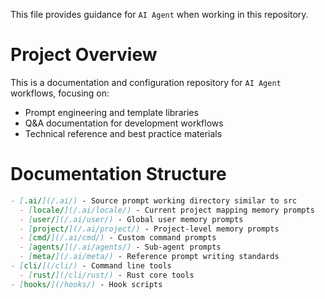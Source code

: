 This file provides guidance for `AI Agent` when working in this repository.




# Project Overview

This is a documentation and configuration repository for `AI Agent` workflows, focusing on:
- Prompt engineering and template libraries
- Q&A documentation for development workflows
- Technical reference and best practice materials




# Documentation Structure

```md
- [.ai/](/.ai/) - Source prompt working directory similar to src
  - [locale/](/.ai/locale/) - Current project mapping memory prompts
  - [user/](/.ai/user/) - Global user memory prompts
  - [project/](/.ai/project/) - Project-level memory prompts
  - [cmd/](/.ai/cmd/) - Custom command prompts
  - [agents/](/.ai/agents/) - Sub-agent prompts
  - [meta/](/.ai/meta/) - Reference prompt writing standards
- [cli/](/cli/) - Command line tools
  - [rust/](/cli/rust/) - Rust core tools
- [hooks/](/hooks/) - Hook scripts
```